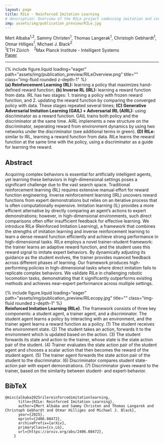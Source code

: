 ```yaml
---
layout: page
title: RILe - Reinforced Imitation Learning
# description: Overview of the RILe project combining imitation and inverse reinforcement learning.
img: assets/img/publication_preview/RILe.jpg
---
```


<style>
  .post-title {
    text-align: center;
    margin-top: -2rem;
  }
</style>

<div class="row mt-3">
    <div class="col-md-8 offset-md-2 text-center">
        <div class="authors"> <span class="author-block"><a>Mert Albaba</a><sup>1,2</sup>,</span>
            <span class="author-block"><a>Sammy Christen</a><sup>1</sup>,</span>
            <span class="author-block"><a>Thomas Langerak</a><sup>1</sup>,</span>
            <span class="author-block"><a>Christoph Gebhardt</a><sup>1</sup>,</span> <br/>
            <span class="author-block"><a>Otmar Hilliges</a><sup>1</sup>,</span>
            <span class="author-block"><a>Michael J. Black</a><sup>2</sup></span>
        </div>
        <div class="affiliations mt-2">
            <sup>1</sup>ETH Zürich &nbsp;&nbsp; <sup>2</sup>Max Planck Institute - Intelligent Systems
        </div>
        <div class="links mt-3">
            <a href="https://arxiv.org/abs/2406.08472" class="btn btn-dark" target="_blank">
                <i class="fas fa-file-pdf"></i> Paper
            </a>
        </div>
    </div>
</div>
<hr>

<div class="row">
    <div class="col-sm mt-3 mt-md-0">
        {% include figure.liquid loading="eager" path="assets/img/publication_preview/RILeOverview.png" title="" class="img-fluid rounded z-depth-1" %}
    </div>
</div>
<div class="caption">
    <b>(a) Reinforcement Learning (RL):</b> learning a policy that maximizes hand-defined reward function; <b>(b) Inverse RL (IRL):</b> learning a reward function from data. IRL has two stages: 1. training a policy with frozen reward function, and 2. updating the reward function by comparing the converged policy with data. These stages repeated several times; <b>(C) Generative Adversarial Imitation Learning (GAIL) + Adversarial IRL (AIRL):</b> using discriminator as a reward function. GAIL trains both policy and the discriminator at the same time. AIRL implements a new structure on the discriminator, seperating reward from environment dynamics by using two networks under the discriminator (see additional terms in green). <b>(D) RILe:</b> similar to IRL, learning a reward function from data. RILe learns the reward function at the same time with the policy, using a discriminator as a guide for learning the reward.
</div>

<section class="section">
    <div class="row"> <div class="col-md-12"> <h2 class="title is-3">Abstract</h2> 
            <div class="content"> <p>
                Acquiring complex behaviors is essential for artificially intelligent agents, yet learning these behaviors in high-dimensional settings poses a significant challenge due to the vast search space. Traditional reinforcement learning (RL) requires extensive manual effort for reward function engineering. Inverse reinforcement learning (IRL) uncovers reward functions from expert demonstrations but relies on an iterative process that is often computationally expensive. Imitation learning (IL) provides a more efficient alternative by directly comparing an agent’s actions to expert demonstrations; however, in high-dimensional environments, such direct comparisons often offer insufficient feedback for effective learning. We introduce RILe (Reinforced Imitation Learning), a framework that combines the strengths of imitation learning and inverse reinforcement learning to learn a dense reward function efficiently and achieve strong performance in high-dimensional tasks. RILe employs a novel trainer–student framework: the trainer learns an adaptive reward function, and the student uses this reward signal to imitate expert behaviors. By dynamically adjusting its guidance as the student evolves, the trainer provides nuanced feedback across different phases of learning. Our framework produces high-performing policies in high-dimensional tasks where direct imitation fails to replicate complex behaviors. We validate RILe in challenging robotic locomotion tasks, demonstrating that it significantly outperforms existing methods and achieves near-expert performance across multiple settings.
                </p>
            </div>
        </div>
    </div>
</section>

<div class="row">
    <div class="col-sm mt-3 mt-md-0">
        {% include figure.liquid loading="eager" path="assets/img/publication_preview/RILecopy.jpg" title="" class="img-fluid rounded z-depth-1" %}
    </div>
</div>
<div class="caption">
    <b>Reinforced Imitation Learning (RILe)</b>. The framework consists of three key components: a student agent, a trainer agent, and a discriminator. The student agent learns a policy by interacting with an environment, and the trainer agent learns a reward function as a policy. (1) The student receives the environment state. (2) The student takes an action, forwards it to the environment which is updated based on the action. (3) The student forwards its state and action to the trainer, whose state is the state action pair of the student. (4) Trainer evaluates the state action pair of the student agent and chooses a scalar action that then becomes the reward of the student agent. (5) The trainer agent forwards the state action pair of the student to the discriminator. (6) Discriminator compares student state-action pair with expert demonstrations. (7) Discriminator gives reward to the trainer, based on the similarity between student- and expert-behavior.
</div>

<section class="section" id="BibTeX">
    <div class="is-max-desktop content">
    <h2 class="title">BibTeX</h2>
    <pre><code>@misc{albaba2025rilereinforcedimitationlearning,
      title={RILe: Reinforced Imitation Learning}, 
      author={Mert Albaba and Sammy Christen and Thomas Langarek and Christoph Gebhardt and Otmar Hilliges and Michael J. Black},
      year={2025},
      eprint={2406.08472},
      archivePrefix={arXiv},
      primaryClass={cs.LG},
      url={https://arxiv.org/abs/2406.08472}, 
    }</code></pre>
    </div>
</section>


